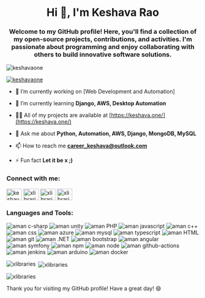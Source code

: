 <h1 align="center">Hi 👋, I'm Keshava Rao</h1>
<h3 align="center">Welcome to my GitHub profile! Here, you'll find a collection of my open-source projects, contributions, and activities. I'm passionate about programming and enjoy collaborating with others to build innovative software solutions.</h3>

<p align="left"> <img src="https://komarev.com/ghpvc/?username=xlibraries&label=Profile%20views&color=0e75b6&style=flat" alt="keshavaone" /> </p>

<p align="left"> <a href="https://github.com/ryo-ma/github-profile-trophy"><img src="https://github-profile-trophy.vercel.app/?username=xlibraries" alt="keshavaone" /></a> </p>

- 🔭 I’m currently working on [Web Development and Automation]

- 🌱 I’m currently learning **Django, AWS, Desktop Automation**

- 👨‍💻 All of my projects are available at [https://keshava.one/](https://keshava.one/)

- 💬 Ask me about **Python, Automation, AWS, Django, MongoDB, MySQL**

- 📫 How to reach me **career_keshava@outlook.com**

- ⚡ Fun fact **Let it be x ;)**

<h3 align="left">Connect with me:</h3>
<p align="left">
<a href="https://linkedin.com/in/keshavaone" target="blank"><img align="center" src="https://raw.githubusercontent.com/rahuldkjain/github-profile-readme-generator/master/src/images/icons/Social/linked-in-alt.svg" alt="keshavaone" height="30" width="40" /></a>
<a href="https://instagram.com/keshava_one" target="blank"><img align="center" src="https://raw.githubusercontent.com/rahuldkjain/github-profile-readme-generator/master/src/images/icons/Social/instagram.svg" alt="xlibraries" height="30" width="40" /></a>
<a href="https://www.youtube.com/@kchennakesavarao1996" target="blank"><img align="center" src="https://raw.githubusercontent.com/rahuldkjain/github-profile-readme-generator/master/src/images/icons/Social/youtube.svg" alt="xlibraries" height="30" width="40" /></a>
<!-- <a href="https://www.hackerrank.com/aman9893089064" target="blank"><img align="center" src="https://raw.githubusercontent.com/rahuldkjain/github-profile-readme-generator/master/src/images/icons/Social/hackerrank.svg" alt="aman9893089064" height="30" width="40" /></a> -->
<a href="https://www.leetcode.com/kesh_one" target="blank"><img align="center" src="https://raw.githubusercontent.com/rahuldkjain/github-profile-readme-generator/master/src/images/icons/Social/leet-code.svg" alt="xlibraries" height="30" width="40" /></a>
<!-- <a href="https://www.hackerearth.com/@aman9893089064" target="blank"><img align="center" src="https://raw.githubusercontent.com/rahuldkjain/github-profile-readme-generator/master/src/images/icons/Social/hackerearth.svg" alt="@aman9893089064" height="30" width="40" /></a>
<a href="https://auth.geeksforgeeks.org/user/xlib" target="blank"><img align="center" src="https://raw.githubusercontent.com/rahuldkjain/github-profile-readme-generator/master/src/images/icons/Social/geeks-for-geeks.svg" alt="xlib" height="30" width="40" /></a> -->
</p>

<h3 align="left">Languages and Tools:</h3>
<p align="left">
<img className="m-1" src="https://img.shields.io/pypi/pyversions/pandas" alt="aman c-sharp" />
<img className="m-1" src="https://img.shields.io/badge/unity-%23000000.svg?style=for-the-badge&logo=unity&logoColor=white" alt="aman unity" />
<img className="m-1" src="https://img.shields.io/badge/php-%23777BB4.svg?style=for-the-badge&logo=php&logoColor=white" alt="aman PHP"/>
<img className="m-1" src="https://img.shields.io/badge/javascript-%23323330.svg?style=for-the-badge&logo=javascript&logoColor=%23F7DF1E" alt="aman javascript" />
<img className="m-1" src="https://img.shields.io/badge/c++-%2300599C.svg?style=for-the-badge&logo=c%2B%2B&logoColor=white" alt="aman c++" />
<img className="m-1" src="https://img.shields.io/badge/css3-%231572B6.svg?style=for-the-badge&logo=css3&logoColor=white" alt="aman css" />
<img className="m-1" src="https://img.shields.io/badge/azure-%230072C6.svg?style=for-the-badge&logo=microsoftazure&logoColor=white" alt="aman azure" />
<img className="m-1" src="https://img.shields.io/badge/mysql-%2300f.svg?style=for-the-badge&logo=mysql&logoColor=white" alt="aman mysql" />
<img className="m-1" src="https://img.shields.io/badge/typescript-%23007ACC.svg?style=for-the-badge&logo=typescript&logoColor=white" alt="aman typescript" />
<img className="m-1" src="https://img.shields.io/badge/html5-%23E34F26.svg?style=for-the-badge&logo=html5&logoColor=white" alt="aman HTML" />
<img className="m-1" src="https://img.shields.io/badge/git-%23F05033.svg?style=for-the-badge&logo=git&logoColor=white" alt="aman git"/>
<img className="m-1" src="https://img.shields.io/badge/.NET-5C2D91?style=for-the-badge&logo=.net&logoColor=white" alt="aman .NET" />
<img className="m-1" src="https://img.shields.io/badge/bootstrap-%238511FA.svg?style=for-the-badge&logo=bootstrap&logoColor=white" alt="aman bootstrap" />
<img className="m-1" src="https://img.shields.io/badge/angular-%23DD0031.svg?style=for-the-badge&logo=angular&logoColor=white" alt="aman angular" />
<img className="m-1" src="https://img.shields.io/badge/symfony-%23000000.svg?style=for-the-badge&logo=symfony&logoColor=white" alt="aman symfony" />
<img className="m-1" src="https://img.shields.io/badge/NPM-%23CB3837.svg?style=for-the-badge&logo=npm&logoColor=white" alt="aman npm" />
<img className="m-1" src="https://img.shields.io/badge/node.js-6DA55F?style=for-the-badge&logo=node.js&logoColor=white" alt="aman node" />
<img className="m-1" src="https://img.shields.io/badge/github%20actions-%232671E5.svg?style=for-the-badge&logo=githubactions&logoColor=white" alt="aman github-actions" />
<img className="m-1" src="https://img.shields.io/badge/jenkins-%232C5263.svg?style=for-the-badge&logo=jenkins&logoColor=white" alt="aman jenkins" />
<img className="m-1" src="https://img.shields.io/badge/-Arduino-00979D?style=for-the-badge&logo=Arduino&logoColor=white" alt="aman arduino" />
<img className="m-1" src="https://img.shields.io/badge/docker-%230db7ed.svg?style=for-the-badge&logo=docker&logoColor=white" alt="aman docker" />
</p>

<p><img align="left" src="https://github-readme-stats.vercel.app/api/top-langs?username=xlibraries&show_icons=true&locale=en&layout=compact" alt="xlibraries" /></p>

<p>&nbsp;<img align="center" src="https://github-readme-stats.vercel.app/api?username=xlibraries&show_icons=true&locale=en" alt="xlibraries" /></p>

<p><img align="center" src="https://github-readme-streak-stats.herokuapp.com/?user=xlibraries&" alt="xlibraries" /></p>

Thank you for visiting my GitHub profile! Have a great day! 😄
